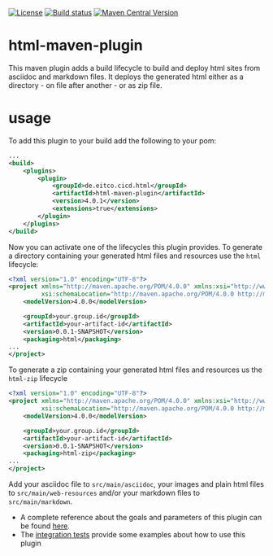 
[![License](https://img.shields.io/github/license/eitco/html-maven-plugin.svg?style=for-the-badge)](https://opensource.org/license/mit)
[![Build status](https://img.shields.io/github/actions/workflow/status/eitco/html-maven-plugin/deploy.yaml?branch=main&style=for-the-badge&logo=github)](https://github.com/eitco/html-maven-plugin/actions/workflows/deploy.yaml)
[![Maven Central Version](https://img.shields.io/maven-central/v/de.eitco.cicd.html/html-maven-plugin?style=for-the-badge&logo=apachemaven)](https://central.sonatype.com/artifact/de.eitco.cicd.html/html-maven-plugin)

# html-maven-plugin

This maven plugin adds a build lifecycle to build and deploy html sites from asciidoc and markdown files. It 
deploys the generated html either as a directory - on file after another - or as zip file.

# usage

To add this plugin to your build add the following to your pom:

```xml
...
<build>
    <plugins>
        <plugin>
            <groupId>de.eitco.cicd.html</groupId>
            <artifactId>html-maven-plugin</artifactId>
            <version>4.0.1</version>
            <extensions>true</extensions>
        </plugin>
    </plugins>
</build>
```

Now you can activate one of the lifecycles this plugin provides. To generate a directory containing your 
generated html files and resources use the `html` lifecycle:

```xml
<?xml version="1.0" encoding="UTF-8"?>
<project xmlns="http://maven.apache.org/POM/4.0.0" xmlns:xsi="http://www.w3.org/2001/XMLSchema-instance"
         xsi:schemaLocation="http://maven.apache.org/POM/4.0.0 http://maven.apache.org/xsd/maven-4.0.0.xsd">
    <modelVersion>4.0.0</modelVersion>

    <groupId>your.group.id</groupId>
    <artifactId>your-artifact-id</artifactId>
    <version>0.0.1-SNAPSHOT</version>
    <packaging>html</packaging>
...
</project>
```

To generate a zip containing your generated html files and resources us the `html-zip` lifecycle 
```xml
<?xml version="1.0" encoding="UTF-8"?>
<project xmlns="http://maven.apache.org/POM/4.0.0" xmlns:xsi="http://www.w3.org/2001/XMLSchema-instance"
         xsi:schemaLocation="http://maven.apache.org/POM/4.0.0 http://maven.apache.org/xsd/maven-4.0.0.xsd">
    <modelVersion>4.0.0</modelVersion>

    <groupId>your.group.id</groupId>
    <artifactId>your-artifact-id</artifactId>
    <version>0.0.1-SNAPSHOT</version>
    <packaging>html-zip</packaging>
...
</project>
```

Add your asciidoc file to `src/main/asciidoc`, your images and plain html files to `src/main/web-resources` and/or your 
markdown files to `src/main/markdown`. 


 * A complete reference about the goals and parameters of this plugin can be found [here](https://eitco.github.io/html-maven-plugin/plugin-info.html).
 * The [integration tests](./src/it) provide some examples about how to use this plugin


